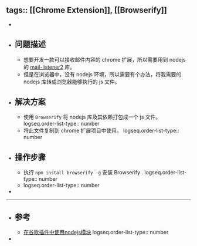 tags:: [[Chrome Extension]], [[Browserify]]
---

-
- ## 问题描述
	- 想要开发一款可以接收邮件内容的 chrome 扩展，所以需要用到 nodejs 的 [mail-listener2](https://github.com/chirag04/mail-listener2) 库。
	- 但是在浏览器中，没有 nodejs 环境，所以需要有个办法，将我需要的 nodejs 库转成浏览器能够执行的 js 文件。
- ## 解决方案
	- 使用 `Browserify` 将 nodejs 库及其依赖打包成一个 js 文件。
	  logseq.order-list-type:: number
	- 将此文件复制到 chrome 扩展项目中使用。
	  logseq.order-list-type:: number
- ## 操作步骤
	- 执行 `npm install browserify -g` 安装 Browserify .
	  logseq.order-list-type:: number
	- logseq.order-list-type:: number
-
- ---
- ## 参考
	- [在谷歌插件中使用nodejs模块](https://stableship.github.io/2015/10/07/%E5%9C%A8%E8%B0%B7%E6%AD%8C%E6%8F%92%E4%BB%B6%E4%B8%AD%E4%BD%BF%E7%94%A8nodejs%E6%A8%A1%E5%9D%97/)
	  logseq.order-list-type:: number
-